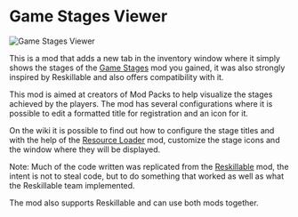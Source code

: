 # Game Stages Viewer

![Game Stages Viewer](https://i.imgur.com/sM9mIUF.png)

This is a mod that adds a new tab in the inventory window where it simply shows the stages of the [Game Stages](https://www.curseforge.com/minecraft/mc-mods/game-stages) mod you gained, it was also strongly inspired by Reskillable and also offers compatibility with it.

This mod is aimed at creators of Mod Packs to help visualize the stages achieved by the players. The mod has several configurations where it is possible to edit a formatted title for registration and an icon for it.

On the wiki it is possible to find out how to configure the stage titles and with the help of the  [Resource Loader](https://www.curseforge.com/minecraft/mc-mods/resource-loader) mod, customize the stage icons and the window where they will be displayed.

Note: Much of the code written was replicated from the [Reskillable](https://www.curseforge.com/minecraft/mc-mods/reskillable) mod, the intent is not to steal code, but to do something that worked as well as what the Reskillable team implemented.

The mod also supports Reskillable and can use both mods together.
